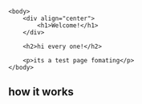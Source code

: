 	
	<body>
		<div align="center">
			<h1>Welcome!</h1>
		</div>
		
		<h2>hi every one!</h2>
		
		<p>its a test page fomating</p>
	</body>		

<h2>how it works</h2>	

